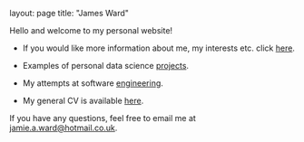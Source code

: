 layout: page
title: "James Ward"

Hello and welcome to my personal website! 

- If you would like more information about me, my interests etc. click [here](eejwa.github.io/about).

- Examples of personal data science [projects](eejwa.github.io/data-projects).

- My attempts at software [engineering](eejwa.github.io/software).

- My general CV is available [here](eejwa.github.io/cv).  

If you have any questions, feel free to email me at jamie.a.ward@hotmail.co.uk.
